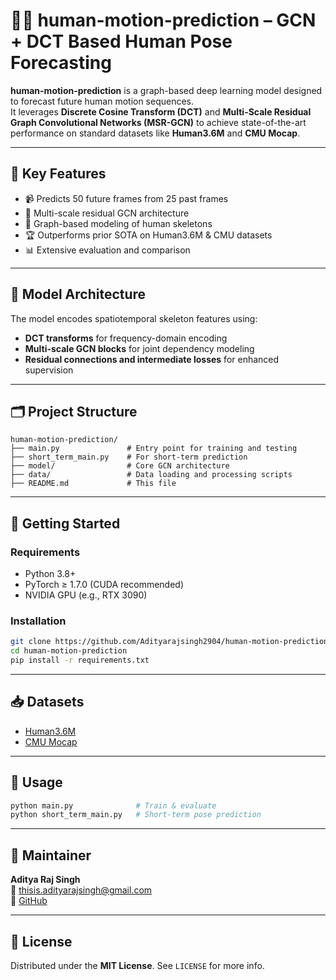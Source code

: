 
# 🧍‍♂️ human-motion-prediction – GCN + DCT Based Human Pose Forecasting

**human-motion-prediction** is a graph-based deep learning model designed to forecast future human motion sequences.  
It leverages **Discrete Cosine Transform (DCT)** and **Multi-Scale Residual Graph Convolutional Networks (MSR-GCN)** to achieve state-of-the-art performance on standard datasets like **Human3.6M** and **CMU Mocap**.

---

## 📌 Key Features

- 📹 Predicts 50 future frames from 25 past frames
- 🧠 Multi-scale residual GCN architecture
- 🦴 Graph-based modeling of human skeletons
- 🏆 Outperforms prior SOTA on Human3.6M & CMU datasets
- 📊 Extensive evaluation and comparison

---

## 🧠 Model Architecture

The model encodes spatiotemporal skeleton features using:
- **DCT transforms** for frequency-domain encoding
- **Multi-scale GCN blocks** for joint dependency modeling
- **Residual connections and intermediate losses** for enhanced supervision

---

## 🗂️ Project Structure

```
human-motion-prediction/
├── main.py               # Entry point for training and testing
├── short_term_main.py    # For short-term prediction
├── model/                # Core GCN architecture
├── data/                 # Data loading and processing scripts
├── README.md             # This file
```

---

## 🚀 Getting Started

### Requirements

- Python 3.8+
- PyTorch ≥ 1.7.0 (CUDA recommended)
- NVIDIA GPU (e.g., RTX 3090)

### Installation

```bash
git clone https://github.com/Adityarajsingh2904/human-motion-prediction.git
cd human-motion-prediction
pip install -r requirements.txt
```

---

## 📥 Datasets

- [Human3.6M](http://www.cs.stanford.edu/people/ashesh/h3.6m.zip)
- [CMU Mocap](http://mocap.cs.cmu.edu/)

---

## 🧪 Usage

```bash
python main.py              # Train & evaluate
python short_term_main.py   # Short-term pose prediction
```

---

## 👤 Maintainer

**Aditya Raj Singh**  
📧 thisis.adityarajsingh@gmail.com  
🔗 [GitHub](https://github.com/Adityarajsingh2904)

---

## 📜 License

Distributed under the **MIT License**. See `LICENSE` for more info.
